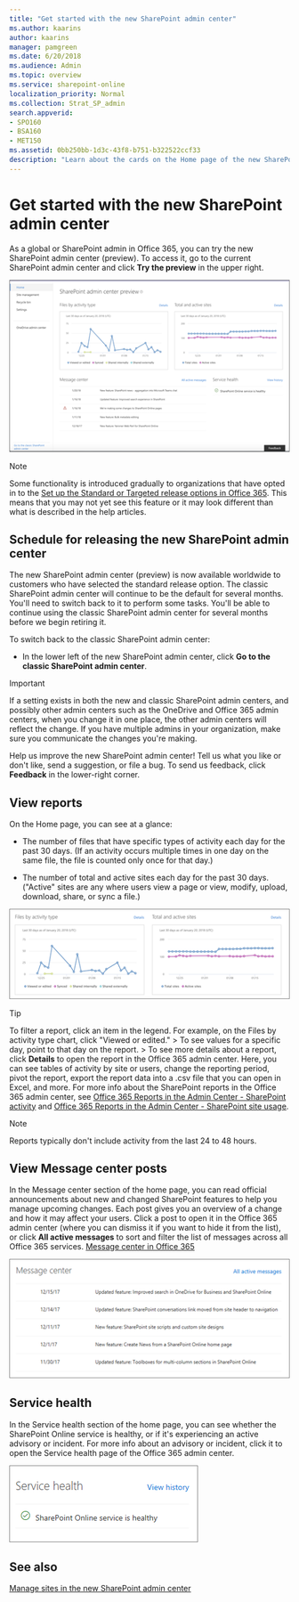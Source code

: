 ```yaml
---
title: "Get started with the new SharePoint admin center"
ms.author: kaarins
author: kaarins
manager: pamgreen
ms.date: 6/20/2018
ms.audience: Admin
ms.topic: overview
ms.service: sharepoint-online
localization_priority: Normal
ms.collection: Strat_SP_admin
search.appverid:
- SPO160
- BSA160
- MET150
ms.assetid: 0bb250bb-1d3c-43f8-b751-b322522ccf33
description: "Learn about the cards on the Home page of the new SharePoint admin center (preview)"
---
```


# Get started with the new SharePoint admin center

As a global or SharePoint admin in Office 365, you can try the new SharePoint admin center (preview). To access it, go to the current SharePoint admin center and click **Try the preview** in the upper right. 
  
![The home page of the new admin center](media/e7096ec4-1902-4e6c-af0b-13c461a0bbe0.png)
  
> [!NOTE]
> Some functionality is introduced gradually to organizations that have opted in to the [Set up the Standard or Targeted release options in Office 365](https://support.office.com/article/3b3adfa4-1777-4ff0-b606-fb8732101f47). This means that you may not yet see this feature or it may look different than what is described in the help articles. 
  
## Schedule for releasing the new SharePoint admin center

The new SharePoint admin center (preview) is now available worldwide to customers who have selected the standard release option. The classic SharePoint admin center will continue to be the default for several months. You'll need to switch back to it to perform some tasks. You'll be able to continue using the classic SharePoint admin center for several months before we begin retiring it.
  
To switch back to the classic SharePoint admin center:
  
- In the lower left of the new SharePoint admin center, click **Go to the classic SharePoint admin center**.
    
> [!IMPORTANT]
> If a setting exists in both the new and classic SharePoint admin centers, and possibly other admin centers such as the OneDrive and Office 365 admin centers, when you change it in one place, the other admin centers will reflect the change. If you have multiple admins in your organization, make sure you communicate the changes you're making. 
  
Help us improve the new SharePoint admin center! Tell us what you like or don't like, send a suggestion, or file a bug. To send us feedback, click **Feedback** in the lower-right corner. 
  
## View reports

On the Home page, you can see at a glance:
  
- The number of files that have specific types of activity each day for the past 30 days. (If an activity occurs multiple times in one day on the same file, the file is counted only once for that day.)
    
- The number of total and active sites each day for the past 30 days. ("Active" sites are any where users view a page or view, modify, upload, download, share, or sync a file.)
    
![The reports on the Home page](media/72b36579-70e8-4731-9e28-4f64cf577826.PNG)
  
> [!TIP]
>  To filter a report, click an item in the legend. For example, on the Files by activity type chart, click "Viewed or edited." >  To see values for a specific day, point to that day on the report. >  To see more details about a report, click **Details** to open the report in the Office 365 admin center. Here, you can see tables of activity by site or users, change the reporting period, pivot the report, export the report data into a .csv file that you can open in Excel, and more. For more info about the SharePoint reports in the Office 365 admin center, see [Office 365 Reports in the Admin Center - SharePoint activity](https://support.office.com/article/a91c958f-1279-499d-9959-12f0de08dc8f) and [Office 365 Reports in the Admin Center - SharePoint site usage](https://support.office.com/article/4ecfb843-e5d5-464d-8bf6-7ed512a9b213). 
  
> [!NOTE]
> Reports typically don't include activity from the last 24 to 48 hours. 
  
## View Message center posts

In the Message center section of the home page, you can read official announcements about new and changed SharePoint features to help you manage upcoming changes. Each post gives you an overview of a change and how it may affect your users. Click a post to open it in the Office 365 admin center (where you can dismiss it if you want to hide it from the list), or click **All active messages** to sort and filter the list of messages across all Office 365 services. [Message center in Office 365](https://support.office.com/article/38fb3333-bfcc-4340-a37b-deda509c2093)
  
![The Message Center card on the Home page](media/804aeffa-f842-4951-a42e-86d7151b28fa.PNG)
  
## Service health

In the Service health section of the home page, you can see whether the SharePoint Online service is healthy, or if it's experiencing an active advisory or incident. For more info about an advisory or incident, click it to open the Service health page of the Office 365 admin center.
  
![The Service health card on the Home page](media/0336aab6-aecb-494c-9cd2-f279f452cc79.PNG)
  
## See also

[Manage sites in the new SharePoint admin center](manage-sites-in-new-admin-center.md)

